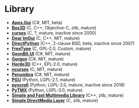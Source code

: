 [comment]: # (autogenerated content, do not edit)
# Library

- **[Apos.Gui](../aposgui.md)** (C#, MIT, beta)
- **[Box2D](../box2d.md)** (C, C++, Objective-C, zlib, mature)
- **[curses](../curses.md)** (C, ?, mature, inactive since 2000)
- **[Dear ImGui](../dear_imgui.md)** (C, C++, MIT, mature)
- **[DirectPython](../directpython.md)** (C++, 2-clause BSD, beta, inactive since 2007)
- **[FreeType](../freetype.md)** (C, GPL-2.0, Custom, mature)
- **[GeonBit.UI](../geonbitui.md)** (C#, MIT, mature)
- **[Gorgon](../gorgon.md)** (C#, MIT, mature)
- **[Horde3D](../horde3d.md)** (C++, EPL-2.0, mature)
- **[ncurses](../ncurses.md)** (C, MIT, mature)
- **[Penumbra](../penumbra.md)** (C#, MIT, mature)
- **[PGU](../pgu.md)** (Python, LGPL-2.1, mature)
- **[pyscroll](../pyscroll.md)** (Python, LGPL-3.0, mature, inactive since 2018)
- **[PyTMX](../pytmx.md)** (Python, LGPL-3.0, mature)
- **[Simple and Fast Multimedia Library](../simple_and_fast_multimedia_library.md)** (C++, zlib, mature)
- **[Simple DirectMedia Layer](../simple_directmedia_layer.md)** (C, zlib, mature)